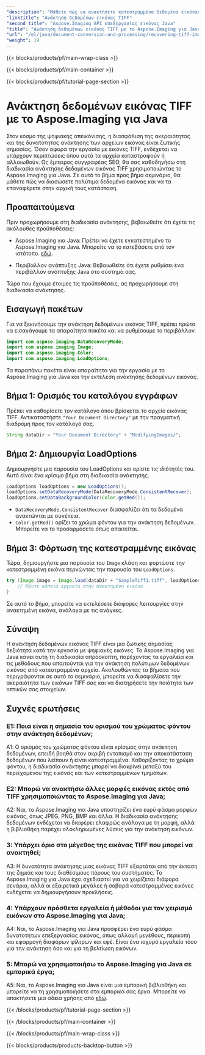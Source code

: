 ```yaml
---
"description": "Μάθετε πώς να ανακτήσετε κατεστραμμένα δεδομένα εικόνας TIFF χρησιμοποιώντας το Aspose.Imaging για Java. Αποκαταστήστε την ακεραιότητα της εικόνας με αυτόν τον οδηγό βήμα προς βήμα."
"linktitle": "Ανάκτηση δεδομένων εικόνας TIFF"
"second_title": "Aspose.Imaging API επεξεργασίας εικόνας Java"
"title": "Ανάκτηση δεδομένων εικόνας TIFF με το Aspose.Imaging για Java"
"url": "/el/java/document-conversion-and-processing/recovering-tiff-image-data/"
"weight": 19
---
```


{{< blocks/products/pf/main-wrap-class >}}

{{< blocks/products/pf/main-container >}}

{{< blocks/products/pf/tutorial-page-section >}}

# Ανάκτηση δεδομένων εικόνας TIFF με το Aspose.Imaging για Java

Στον κόσμο της ψηφιακής απεικόνισης, η διασφάλιση της ακεραιότητας και της δυνατότητας ανάκτησης των αρχείων εικόνας είναι ζωτικής σημασίας. Όσον αφορά την εργασία με εικόνες TIFF, ενδέχεται να υπάρχουν περιπτώσεις όπου αυτά τα αρχεία καταστραφούν ή αλλοιωθούν. Ως έμπειρος συγγραφέας SEO, θα σας καθοδηγήσω στη διαδικασία ανάκτησης δεδομένων εικόνας TIFF χρησιμοποιώντας το Aspose.Imaging για Java. Σε αυτό το βήμα προς βήμα σεμινάριο, θα μάθετε πώς να διασώσετε πολύτιμα δεδομένα εικόνας και να τα επαναφέρετε στην αρχική τους κατάσταση.

## Προαπαιτούμενα

Πριν προχωρήσουμε στη διαδικασία ανάκτησης, βεβαιωθείτε ότι έχετε τις ακόλουθες προϋποθέσεις:

- Aspose.Imaging για Java: Πρέπει να έχετε εγκατεστημένο το Aspose.Imaging για Java. Μπορείτε να το κατεβάσετε από τον ιστότοπο. [εδώ](https://releases.aspose.com/imaging/java/).

- Περιβάλλον ανάπτυξης Java: Βεβαιωθείτε ότι έχετε ρυθμίσει ένα περιβάλλον ανάπτυξης Java στο σύστημά σας.

Τώρα που έχουμε έτοιμες τις προϋποθέσεις, ας προχωρήσουμε στη διαδικασία ανάκτησης.

## Εισαγωγή πακέτων

Για να ξεκινήσουμε την ανάκτηση δεδομένων εικόνας TIFF, πρέπει πρώτα να εισαγάγουμε τα απαραίτητα πακέτα και να ρυθμίσουμε το περιβάλλον.


```java
import com.aspose.imaging.DataRecoveryMode;
import com.aspose.imaging.Image;
import com.aspose.imaging.Color;
import com.aspose.imaging.LoadOptions;
```

Τα παραπάνω πακέτα είναι απαραίτητα για την εργασία με το Aspose.Imaging για Java και την εκτέλεση ανάκτησης δεδομένων εικόνας.


## Βήμα 1: Ορισμός του καταλόγου εγγράφων

Πρέπει να καθορίσετε τον κατάλογο όπου βρίσκεται το αρχείο εικόνας TIFF. Αντικαταστήστε `"Your Document Directory"` με την πραγματική διαδρομή προς τον κατάλογό σας.

```java
String dataDir = "Your Document Directory" + "ModifyingImages/";
```

## Βήμα 2: Δημιουργία LoadOptions

Δημιουργήστε μια παρουσία του LoadOptions και ορίστε τις ιδιότητές του. Αυτό είναι ένα κρίσιμο βήμα στη διαδικασία ανάκτησης.

```java
LoadOptions loadOptions = new LoadOptions();
loadOptions.setDataRecoveryMode(DataRecoveryMode.ConsistentRecover);
loadOptions.setDataBackgroundColor(Color.getRed());
```

- `DataRecoveryMode.ConsistentRecover` διασφαλίζει ότι τα δεδομένα ανακτώνται με συνέπεια.
- `Color.getRed()` ορίζει το χρώμα φόντου για την ανάκτηση δεδομένων. Μπορείτε να το προσαρμόσετε όπως απαιτείται.

## Βήμα 3: Φόρτωση της κατεστραμμένης εικόνας

Τώρα, δημιουργήστε μια παρουσία του `Image` κλάση και φορτώστε την κατεστραμμένη εικόνα περνώντας την παρουσία του `LoadOptions`.

```java
try (Image image = Image.load(dataDir + "SampleTiff1.tiff", loadOptions)) {
    // Κάντε κάποια εργασία στην ανακτημένη εικόνα
}
```

Σε αυτό το βήμα, μπορείτε να εκτελέσετε διάφορες λειτουργίες στην ανακτημένη εικόνα, ανάλογα με τις ανάγκες.

## Σύναψη

Η ανάκτηση δεδομένων εικόνας TIFF είναι μια ζωτικής σημασίας δεξιότητα κατά την εργασία με ψηφιακές εικόνες. Το Aspose.Imaging για Java κάνει αυτή τη διαδικασία απρόσκοπτη, παρέχοντας τα εργαλεία και τις μεθόδους που απαιτούνται για την ανάκτηση πολύτιμων δεδομένων εικόνας από κατεστραμμένα αρχεία. Ακολουθώντας τα βήματα που περιγράφονται σε αυτό το σεμινάριο, μπορείτε να διασφαλίσετε την ακεραιότητα των εικόνων TIFF σας και να διατηρήσετε την ποιότητα των οπτικών σας στοιχείων.

## Συχνές ερωτήσεις

### Ε1: Ποια είναι η σημασία του ορισμού του χρώματος φόντου στην ανάκτηση δεδομένων;

A1: Ο ορισμός του χρώματος φόντου είναι κρίσιμος στην ανάκτηση δεδομένων, επειδή βοηθά στον ακριβή εντοπισμό και την αποκατάσταση δεδομένων που λείπουν ή είναι κατεστραμμένα. Καθορίζοντας το χρώμα φόντου, η διαδικασία ανάκτησης μπορεί να διακρίνει μεταξύ του περιεχομένου της εικόνας και των κατεστραμμένων τμημάτων.

### Ε2: Μπορώ να ανακτήσω άλλες μορφές εικόνας εκτός από TIFF χρησιμοποιώντας το Aspose.Imaging για Java;

A2: Ναι, το Aspose.Imaging για Java υποστηρίζει ένα ευρύ φάσμα μορφών εικόνας, όπως JPEG, PNG, BMP και άλλα. Η διαδικασία ανάκτησης δεδομένων ενδέχεται να διαφέρει ελαφρώς ανάλογα με τη μορφή, αλλά η βιβλιοθήκη παρέχει ολοκληρωμένες λύσεις για την ανάκτηση εικόνων.

### 3: Υπάρχει όριο στο μέγεθος της εικόνας TIFF που μπορεί να ανακτηθεί;

A3: Η δυνατότητα ανάκτησης μιας εικόνας TIFF εξαρτάται από την έκταση της ζημιάς και τους διαθέσιμους πόρους του συστήματος. Το Aspose.Imaging για Java έχει σχεδιαστεί για να χειρίζεται διάφορα σενάρια, αλλά οι εξαιρετικά μεγάλες ή σοβαρά κατεστραμμένες εικόνες ενδέχεται να δημιουργήσουν προκλήσεις.

### 4: Υπάρχουν πρόσθετα εργαλεία ή μέθοδοι για τον χειρισμό εικόνων στο Aspose.Imaging για Java;

A4: Ναι, το Aspose.Imaging για Java προσφέρει ένα ευρύ φάσμα δυνατοτήτων επεξεργασίας εικόνας, όπως αλλαγή μεγέθους, περικοπή και εφαρμογή διαφόρων φίλτρων και εφέ. Είναι ένα ισχυρό εργαλείο τόσο για την ανάκτηση όσο και για τη βελτίωση εικόνων.

### 5: Μπορώ να χρησιμοποιήσω το Aspose.Imaging για Java σε εμπορικά έργα;

A5: Ναι, το Aspose.Imaging για Java είναι μια εμπορική βιβλιοθήκη και μπορείτε να τη χρησιμοποιήσετε στα εμπορικά σας έργα. Μπορείτε να αποκτήσετε μια άδεια χρήσης από [εδώ](https://purchase.aspose.com/buy).

{{< /blocks/products/pf/tutorial-page-section >}}

{{< /blocks/products/pf/main-container >}}

{{< /blocks/products/pf/main-wrap-class >}}

{{< blocks/products/products-backtop-button >}}